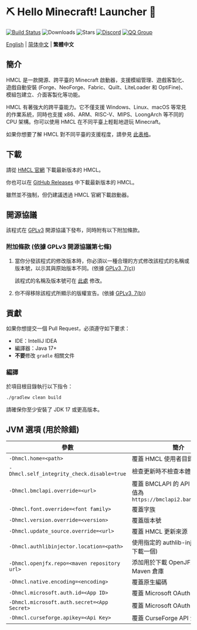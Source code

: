 # ⛏ Hello Minecraft! Launcher 💎

[![Build Status](https://ci.huangyuhui.net/job/HMCL/badge/icon?.svg)](https://ci.huangyuhui.net/job/HMCL)
![Downloads](https://img.shields.io/github/downloads/HMCL-dev/HMCL/total?style=flat)
![Stars](https://img.shields.io/github/stars/HMCL-dev/HMCL?style=flat)
[![Discord](https://img.shields.io/discord/995291757799538688.svg?label=&logo=discord&logoColor=ffffff&color=7389D8&labelColor=6A7EC2)](https://discord.gg/jVvC7HfM6U)
[![QQ Group](https://img.shields.io/badge/QQ-HMCL-bright?label=&logo=qq&logoColor=ffffff&color=1EBAFC&labelColor=1DB0EF&logoSize=auto)](https://docs.hmcl.net/groups.html)

[English](README.md) | [简体中文](README_cn.md) | **繁體中文**

## 簡介

HMCL 是一款開源、跨平臺的 Minecraft 啟動器，支援模組管理、遊戲客製化、遊戲自動安裝 (Forge、NeoForge、Fabric、Quilt、LiteLoader 和 OptiFine)、模組包建立、介面客製化等功能。

HMCL 有著強大的跨平臺能力。它不僅支援 Windows、Linux、macOS 等常見的作業系統，同時也支援 x86、ARM、RISC-V、MIPS、LoongArch 等不同的 CPU 架構。你可以使用 HMCL 在不同平臺上輕鬆地遊玩 Minecraft。

如果你想要了解 HMCL 對不同平臺的支援程度，請參見 [此表格](PLATFORM_tw.md)。

## 下載

請從 [HMCL 官網](https://hmcl.huangyuhui.net/download) 下載最新版本的 HMCL。

你也可以在 [GitHub Releases](https://github.com/HMCL-dev/HMCL/releases) 中下載最新版本的 HMCL。

雖然並不強制，但仍建議透過 HMCL 官網下載啟動器。

## 開源協議

該程式在 [GPLv3](https://www.gnu.org/licenses/gpl-3.0.html) 開源協議下發布，同時附有以下附加條款。

### 附加條款 (依據 GPLv3 開源協議第七條)

1. 當你分發該程式的修改版本時，你必須以一種合理的方式修改該程式的名稱或版本號，以示其與原始版本不同。(依據 [GPLv3, 7(c)](https://github.com/HMCL-dev/HMCL/blob/11820e31a85d8989e41d97476712b07e7094b190/LICENSE#L372-L374))

   該程式的名稱及版本號可在 [此處](https://github.com/HMCL-dev/HMCL/blob/javafx/HMCL/src/main/java/org/jackhuang/hmcl/Metadata.java#L33-L35) 修改。

2. 你不得移除該程式所顯示的版權宣告。(依據 [GPLv3, 7(b)](https://github.com/HMCL-dev/HMCL/blob/11820e31a85d8989e41d97476712b07e7094b190/LICENSE#L368-L370))

## 貢獻

如果你想提交一個 Pull Request，必須遵守如下要求：

* IDE：IntelliJ IDEA
* 編譯器：Java 17+
* **不要**修改 `gradle` 相關文件

### 編譯

於項目根目錄執行以下指令：

```bash
./gradlew clean build
```

請確保你至少安裝了 JDK 17 或更高版本。

## JVM 選項 (用於除錯)

| 參數                                         | 簡介                                                                 |
| -------------------------------------------- | -------------------------------------------------------------------- |
| `-Dhmcl.home=<path>`                         | 覆蓋 HMCL 使用者目錄                                                 |
| `-Dhmcl.self_integrity_check.disable=true`   | 檢查更新時不檢查本體完整性                                           |
| `-Dhmcl.bmclapi.override=<url>`              | 覆蓋 BMCLAPI 的 API Root，預設值為 `https://bmclapi2.bangbang93.com` |
| `-Dhmcl.font.override=<font family>`         | 覆蓋字族                                                             |
| `-Dhmcl.version.override=<version>`          | 覆蓋版本號                                                           |
| `-Dhmcl.update_source.override=<url>`        | 覆蓋 HMCL 更新來源                                                   |
| `-Dhmcl.authlibinjector.location=<path>`     | 使用指定的 authlib-injector (而非下載一個)                           |
| `-Dhmcl.openjfx.repo=<maven repository url>` | 添加用於下載 OpenJFX 的自訂 Maven 倉庫                               |
| `-Dhmcl.native.encoding=<encoding>`          | 覆蓋原生編碼                                                         |
| `-Dhmcl.microsoft.auth.id=<App ID>`          | 覆蓋 Microsoft OAuth App ID                                          |
| `-Dhmcl.microsoft.auth.secret=<App Secret>`  | 覆蓋 Microsoft OAuth App 金鑰                                        |
| `-Dhmcl.curseforge.apikey=<Api Key>`         | 覆蓋 CurseForge API 金鑰                                        |
